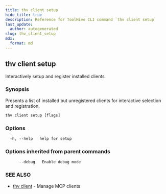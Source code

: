 ```yaml
---
title: thv client setup
hide_title: true
description: Reference for ToolHive CLI command `thv client setup`
last_update:
  author: autogenerated
slug: thv_client_setup
mdx:
  format: md
---
```


## thv client setup

Interactively setup and register installed clients

### Synopsis

Presents a list of installed but unregistered clients for interactive selection and registration.

```
thv client setup [flags]
```

### Options

```
  -h, --help   help for setup
```

### Options inherited from parent commands

```
      --debug   Enable debug mode
```

### SEE ALSO

* [thv client](thv_client.md)	 - Manage MCP clients

